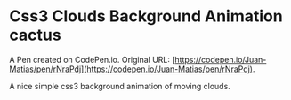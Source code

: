 # Css3 Clouds Background Animation cactus

A Pen created on CodePen.io. Original URL: [https://codepen.io/Juan-Matias/pen/rNraPdj](https://codepen.io/Juan-Matias/pen/rNraPdj).

A nice simple css3 background animation of moving clouds.